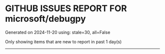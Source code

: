 
# GITHUB ISSUES REPORT FOR microsoft/debugpy


Generated on 2024-11-20 using: stale=30, all=False


Only showing items that are new to report in past 1 day(s)


---




















